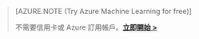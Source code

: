 >[AZURE.NOTE (Try Azure Machine Learning for free)]
>
>不需要信用卡或 Azure 訂用帳戶。<a href="https://studio.azureml.net/Home" target="_blank">**立即開始 >**</a>

<!---HONumber=58-->